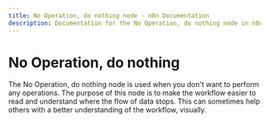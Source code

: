 ```yaml
---
title: No Operation, do nothing node - n8n Documentation
description: Documentation for the No Operation, do nothing node in n8n, a workflow automation platform. Includes guidance on usage, and links to examples.
---
```


# No Operation, do nothing

The No Operation, do nothing node is used when you don't want to perform any operations. The purpose of this node is to make the workflow easier to read and understand where the flow of data stops. This can sometimes help others with a better understanding of the workflow, visually.






